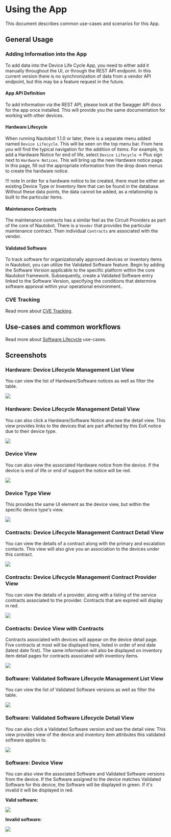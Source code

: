 # Using the App

This document describes common use-cases and scenarios for this App.

## General Usage

### Adding Information into the App

To add data into the Device Life Cycle App, you need to either add it manually throughout the UI, or through the REST API endpoint. In this current version there is no synchronization of data from a vendor API endpoint, but this may be a feature request in the future.

#### App API Definition

To add information via the REST API, please look at the Swagger API docs for the app once installed. This will provide you the same documentation for working with other devices.

#### Hardware Lifecycle

When running Nautobot 1.1.0 or later, there is a separate menu added named `Device Lifecycle`. This will be seen on the top menu bar. From here you will find the typical navigation for the addition of items. For example, to add a Hardware Notice for end of life, select `Device Lifecycle` -> Plus sign next to `Hardware Notices`. This will bring up the new Hardware notice page. In this page, fill out the appropriate information from the drop down menus to create the hardware notice.

!!! note
    In order for a hardware notice to be created, there must be either an existing Device Type or Inventory Item that can be found in the database. Without these data points, the data cannot be added, as a relationship is built to the particular items.

#### Maintenance Contracts

The maintenance contracts has a similar feel as the Circuit Providers as part of the core of Nautobot. There is a `Vendor` that provides the particular maintenance contract. Then individual `Contracts` are associated with the vendor.

#### Validated Software

To track software for organizationally approved devices or inventory items in Nautobot, you can utilize the Validated Software feature. Begin by adding the Software Version applicable to the specific platform within the core Nautobot framework. Subsequently, create a Validated Software entry linked to the Software Version, specifying the conditions that determine software approval within your operational environment..

### CVE Tracking

Read more about [CVE Tracking](cve_tracking.md).

## Use-cases and common workflows

Read more about [Software Lifecycle](software_lifecycle.md) use-cases.

## Screenshots

### Hardware: Device Lifecycle Management List View

You can view the list of Hardware/Software notices as well as filter the table.

![](../images/lcm_hardware_list_view.png)

### Hardware: Device Lifecycle Management Detail View

You can also click a Hardware/Software Notice and see the detail view. This view provides links to the devices that are part affected by this EoX notice due to their device type.

![](../images/lcm_hardware_detail_view.png)

### Device View

You can also view the associated Hardware notice from the device. If the device is end of life or end of support the notice will be red.

![](../images/lcm_hardware_device_view.png)

### Device Type View

This provides the same UI element as the device view, but within the specific device type's view.

![](../images/lcm_hardware_device_type_view.png)

### Contracts: Device Lifecycle Management Contract Detail View

You can view the details of a contract along with the primary and escalation contacts. This view will also give you an association to the devices under this contract.

![](../images/lcm_contract_detail.png)

### Contracts: Device Lifecycle Management Contract Provider View

You can view the details of a provider, along with a listing of the service contracts associated to the provider. Contracts that are expired will display in red.

![](../images/lcm_contract_provider_detail.png)

### Contracts: Device View with Contracts

Contracts associated with devices will appear on the device detail page. Five contracts at most will be displayed here, listed in order of end date (latest date first). The same information will also be displayed on inventory item detail pages for contracts associated with inventory items.

![](../images/lcm_contract_device_view.png)


### Software: Validated Software Lifecycle Management List View

You can view the list of Validated Software versions as well as filter the table.

![](../images/lcm_validated_software_list_view.png)

### Software: Validated Software Lifecycle Detail View

You can also click a Validated Software version and see the detail view. This view provides view of the device and inventory item attributes this validated software applies to.

![](../images/lcm_validated_software_detail_view.png)

### Software: Device View

You can also view the associated Software and Validated Software versions from the device. If the Software assigned to the device matches Validated Software for this device, the Software will be displayed in green. If it's invalid it will be displayed in red.

**Valid software:**

![](../images/lcm_software_device_view_valid.png)

**Invalid software:**

![](../images/lcm_software_device_view_invalid.png)
